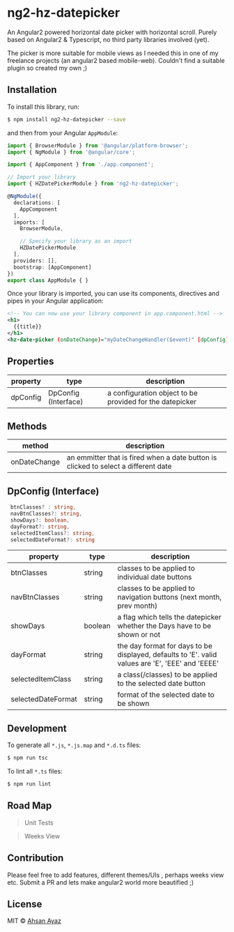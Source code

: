 # ng2-hz-datepicker

An Angular2 powered horizontal date picker with horizontal scroll.
Purely based on Angular2 & Typescript, no third party libraries involved (yet).

The picker is more suitable for mobile views as I needed this in one of my freelance projects (an angular2 based mobile-web).
Couldn't find a suitable plugin so created my own ;)

## Installation

To install this library, run:

```bash
$ npm install ng2-hz-datepicker --save
```

and then from your Angular `AppModule`:

```typescript
import { BrowserModule } from '@angular/platform-browser';
import { NgModule } from '@angular/core';

import { AppComponent } from './app.component';

// Import your library
import { HZDatePickerModule } from 'ng2-hz-datepicker';

@NgModule({
  declarations: [
    AppComponent
  ],
  imports: [
    BrowserModule,

    // Specify your library as an import
    HZDatePickerModule
  ],
  providers: [],
  bootstrap: [AppComponent]
})
export class AppModule { }
```

Once your library is imported, you can use its components, directives and pipes in your Angular application:

```xml
<!-- You can now use your library component in app.component.html -->
<h1>
  {{title}}
</h1>
<hz-date-picker (onDateChange)="myDateChangeHandler($event)" [dpConfig]="myDatePickerConfig"></hz-date-picker>
```

## Properties

property | type | description 
---------|----------|----------
 dpConfig | DpConfig (Interface) | a configuration object to be provided for the datepicker

 ## Methods

method | description 
---------|----------
 onDateChange | an emmitter that is fired when a date button is clicked to select a different date


 ## DpConfig (Interface)

 ```typescript
  btnClasses? : string,
  navBtnClasses?: string,
  showDays?: boolean,
  dayFormat?: string,
  selectedItemClass?: string,
  selectedDateFormat?: string
 ```

 property | type | description 
---------|----------|----------
 btnClasses | string | classes to be applied to individual date buttons
 navBtnClasses | string | classes to be applied to navigation buttons (next month, prev month)
 showDays | boolean | a flag which tells the datepicker whether the Days have to be shown or not
 dayFormat | string | the day format for days to be displayed, defaults to 'E'. valid values are 'E', 'EEE' and 'EEEE'
 selectedItemClass | string | a class(/classes) to be applied to the selected date button
 selectedDateFormat | string | format of the selected date to be shown


## Development

To generate all `*.js`, `*.js.map` and `*.d.ts` files:

```bash
$ npm run tsc
```

To lint all `*.ts` files:

```bash
$ npm run lint
```

## Road Map
> Unit Tests

> Weeks View

## Contribution

Please feel free to add features, different themes/UIs , perhaps weeks view etc.
Submit a PR and lets make angular2 world more beautified ;)

## License

MIT © [Ahsan Ayaz](mailto:ahsan.ubitian@gmail.com)
